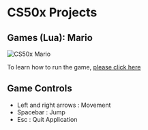 # CS50x Projects
## Games (Lua): Mario

![CS50x Mario](Mario/images/CS50x-Mario.gif)


To learn how to run the game, [please click here](https://love2d.org/wiki/Getting_Started)


## Game Controls
* Left and right arrows : Movement
* Spacebar : Jump
* Esc : Quit Application

